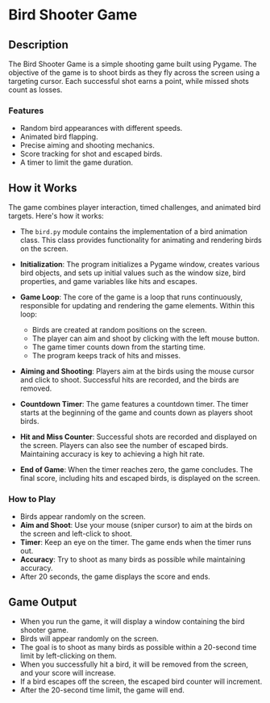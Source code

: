 # Bird Shooter Game

## Description

The Bird Shooter Game is a simple shooting game built using Pygame. The objective of the game is to shoot birds as they fly across the screen using a targeting cursor. Each successful shot earns a point, while missed shots count as losses.

### Features

- Random bird appearances with different speeds.
- Animated bird flapping.
- Precise aiming and shooting mechanics.
- Score tracking for shot and escaped birds.
- A timer to limit the game duration.


## How it Works

The game combines player interaction, timed challenges, and animated bird targets. Here's how it works:

- The `bird.py` module contains the implementation of a bird animation class. This class provides functionality for animating and rendering birds on the screen.

- **Initialization**: The program initializes a Pygame window, creates various bird objects, and sets up initial values such as the window size, bird properties, and game variables like hits and escapes.

- **Game Loop**: The core of the game is a loop that runs continuously, responsible for updating and rendering the game elements. Within this loop:
   - Birds are created at random positions on the screen.
   - The player can aim and shoot by clicking with the left mouse button.
   - The game timer counts down from the starting time.
   - The program keeps track of hits and misses.

- **Aiming and Shooting**: Players aim at the birds using the mouse cursor and click to shoot. Successful hits are recorded, and the birds are removed.

- **Countdown Timer**: The game features a countdown timer. The timer starts at the beginning of the game and counts down as players shoot birds.

- **Hit and Miss Counter**: Successful shots are recorded and displayed on the screen. Players can also see the number of escaped birds. Maintaining accuracy is key to achieving a high hit rate.

- **End of Game**: When the timer reaches zero, the game concludes. The final score, including hits and escaped birds, is displayed on the screen. 


### How to Play

- Birds appear randomly on the screen.
- **Aim and Shoot**: Use your mouse (sniper cursor) to aim at the birds on the screen and left-click to shoot.
- **Timer**: Keep an eye on the timer. The game ends when the timer runs out.
- **Accuracy**: Try to shoot as many birds as possible while maintaining accuracy.
- After 20 seconds, the game displays the score and ends.

## Game Output

- When you run the game, it will display a window containing the bird shooter game.
- Birds will appear randomly on the screen.
- The goal is to shoot as many birds as possible within a 20-second time limit by left-clicking on them.
- When you successfully hit a bird, it will be removed from the screen, and your score will increase.
- If a bird escapes off the screen, the escaped bird counter will increment.
- After the 20-second time limit, the game will end.
